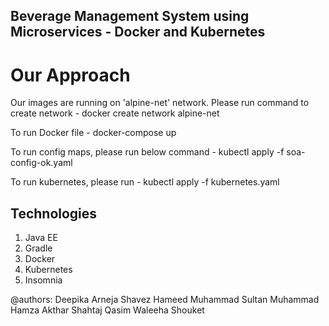 ## Beverage Management System using Microservices - Docker and Kubernetes

# Our Approach
 
 Our images are running on 'alpine-net' network. Please run command to create network -  docker create network alpine-net
 
 To run Docker file - docker-compose up
 
 To run config maps, please run below command - kubectl apply -f soa-config-ok.yaml
 
 To run kubernetes, please run - kubectl apply -f kubernetes.yaml
 
## Technologies
1. Java EE
2. Gradle
3. Docker
4. Kubernetes
5. Insomnia


@authors:
Deepika Arneja
Shavez Hameed
Muhammad Sultan
Muhammad Hamza Akthar
Shahtaj Qasim
Waleeha Shouket
